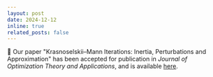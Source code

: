 ```yaml
---
layout: post
date: 2024-12-12
inline: true
related_posts: false
---
```


📝 Our paper "Krasnoselskii–Mann Iterations: Inertia, Perturbations and Approximation" has been accepted for publication
in _Journal of Optimization Theory and Applications_, and is
available [here](https://doi.org/10.1007/s10957-024-02600-5).
